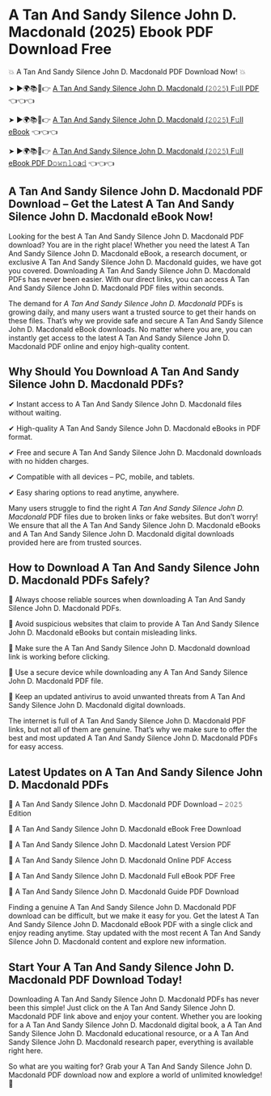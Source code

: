 # A Tan And Sandy Silence John D. Macdonald (2025) Ebook PDF Download Free

💥 A Tan And Sandy Silence John D. Macdonald PDF Download Now! 💥

➤ ►🌍📚📱👉 [A Tan And Sandy Silence John D. Macdonald (𝟸𝟶𝟸𝟻) F𝚞ll PDF](https://getpdf.xyz/a-tan-and-sandy-silence-john-d.-macdonald) 👈👈👈


➤ ►🌍📚📱👉 [A Tan And Sandy Silence John D. Macdonald (𝟸𝟶𝟸𝟻) F𝚞ll eBook](https://getpdf.xyz/a-tan-and-sandy-silence-john-d.-macdonald) 👈👈👈


➤ ►🌍📚📱👉 [A Tan And Sandy Silence John D. Macdonald (𝟸𝟶𝟸𝟻) F𝚞ll eBook PDF D𝚘𝚠𝚗𝚕𝚘a𝚍](https://getpdf.xyz/a-tan-and-sandy-silence-john-d.-macdonald) 👈👈👈


## A Tan And Sandy Silence John D. Macdonald PDF Download – Get the Latest A Tan And Sandy Silence John D. Macdonald eBook Now!

Looking for the best A Tan And Sandy Silence John D. Macdonald PDF download? You are in the right place! Whether you need the latest A Tan And Sandy Silence John D. Macdonald eBook, a research document, or exclusive A Tan And Sandy Silence John D. Macdonald guides, we have got you covered. Downloading A Tan And Sandy Silence John D. Macdonald PDFs has never been easier. With our direct links, you can access A Tan And Sandy Silence John D. Macdonald PDF files within seconds.

The demand for *A Tan And Sandy Silence John D. Macdonald* PDFs is growing daily, and many users want a trusted source to get their hands on these files. That’s why we provide safe and secure A Tan And Sandy Silence John D. Macdonald eBook downloads. No matter where you are, you can instantly get access to the latest A Tan And Sandy Silence John D. Macdonald PDF online and enjoy high-quality content.

## Why Should You Download A Tan And Sandy Silence John D. Macdonald PDFs?

✔ Instant access to A Tan And Sandy Silence John D. Macdonald files without waiting.

✔ High-quality A Tan And Sandy Silence John D. Macdonald eBooks in PDF format.

✔ Free and secure A Tan And Sandy Silence John D. Macdonald downloads with no hidden charges.

✔ Compatible with all devices – PC, mobile, and tablets.

✔ Easy sharing options to read anytime, anywhere.

Many users struggle to find the right *A Tan And Sandy Silence John D. Macdonald* PDF files due to broken links or fake websites. But don’t worry! We ensure that all the A Tan And Sandy Silence John D. Macdonald eBooks and A Tan And Sandy Silence John D. Macdonald digital downloads provided here are from trusted sources.

## How to Download A Tan And Sandy Silence John D. Macdonald PDFs Safely?

📌 Always choose reliable sources when downloading A Tan And Sandy Silence John D. Macdonald PDFs.

📌 Avoid suspicious websites that claim to provide A Tan And Sandy Silence John D. Macdonald eBooks but contain misleading links.

📌 Make sure the A Tan And Sandy Silence John D. Macdonald download link is working before clicking.

📌 Use a secure device while downloading any A Tan And Sandy Silence John D. Macdonald PDF file.

📌 Keep an updated antivirus to avoid unwanted threats from A Tan And Sandy Silence John D. Macdonald digital downloads.

The internet is full of A Tan And Sandy Silence John D. Macdonald PDF links, but not all of them are genuine. That’s why we make sure to offer the best and most updated A Tan And Sandy Silence John D. Macdonald PDFs for easy access.

## Latest Updates on A Tan And Sandy Silence John D. Macdonald PDFs

🔹 A Tan And Sandy Silence John D. Macdonald PDF Download – 𝟸𝟶𝟸𝟻 Edition

🔹 A Tan And Sandy Silence John D. Macdonald eBook Free Download

🔹 A Tan And Sandy Silence John D. Macdonald Latest Version PDF

🔹 A Tan And Sandy Silence John D. Macdonald Online PDF Access

🔹 A Tan And Sandy Silence John D. Macdonald Full eBook PDF Free

🔹 A Tan And Sandy Silence John D. Macdonald Guide PDF Download

Finding a genuine A Tan And Sandy Silence John D. Macdonald PDF download can be difficult, but we make it easy for you. Get the latest A Tan And Sandy Silence John D. Macdonald eBook PDF with a single click and enjoy reading anytime. Stay updated with the most recent A Tan And Sandy Silence John D. Macdonald content and explore new information.

## Start Your A Tan And Sandy Silence John D. Macdonald PDF Download Today!

Downloading A Tan And Sandy Silence John D. Macdonald PDFs has never been this simple! Just click on the A Tan And Sandy Silence John D. Macdonald PDF link above and enjoy your content. Whether you are looking for a A Tan And Sandy Silence John D. Macdonald digital book, a A Tan And Sandy Silence John D. Macdonald educational resource, or a A Tan And Sandy Silence John D. Macdonald research paper, everything is available right here.

So what are you waiting for? Grab your A Tan And Sandy Silence John D. Macdonald PDF download now and explore a world of unlimited knowledge! 🚀